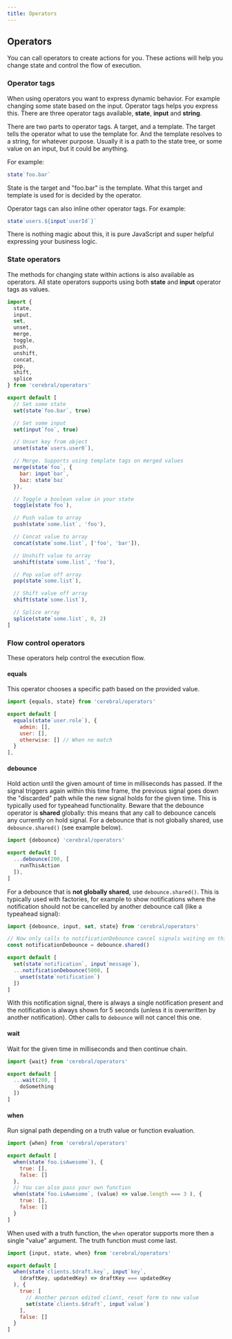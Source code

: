 ```yaml
---
title: Operators
---
```


## Operators
You can call operators to create actions for you. These actions will help you change state and control the flow of execution.

### Operator tags
When using operators you want to express dynamic behavior. For example changing some state based on the input. Operator tags helps you express this. There are three operator tags available, **state**, **input** and **string**.

There are two parts to operator tags. A target, and a template. The target tells the operator what to use the template for. And the template resolves to a string, for whatever purpose. Usually it is a path to the state tree, or some value on an input, but it could be anything.

For example:

```js
state`foo.bar`
```

State is the target and "foo.bar" is the template. What this target and template is used for is decided by the operator.

Operator tags can also inline other operator tags. For example:

```js
state`users.${input`userId`}`
```

There is nothing magic about this, it is pure JavaScript and super helpful expressing your business logic.

### State operators
The methods for changing state within actions is also available as operators. All state operators supports using both **state** and **input** operator tags as values.

```js
import {
  state,
  input,
  set,
  unset,
  merge,
  toggle,
  push,
  unshift,
  concat,
  pop,
  shift,
  splice
} from 'cerebral/operators'

export default [
  // Set some state
  set(state`foo.bar`, true)

  // Set some input
  set(input`foo`, true)

  // Unset key from object
  unset(state`users.user0`),

  // Merge. Supports using template tags on merged values
  merge(state`foo`, {
    bar: input`bar`,
    baz: state`baz`
  }),

  // Toggle a boolean value in your state
  toggle(state`foo`),

  // Push value to array
  push(state`some.list`, 'foo'),

  // Concat value to array
  concat(state`some.list`, ['foo', 'bar']),

  // Unshift value to array
  unshift(state`some.list`, 'foo'),

  // Pop value off array
  pop(state`some.list`),

  // Shift value off array
  shift(state`some.list`),

  // Splice array
  splice(state`some.list`, 0, 2)
]
```

### Flow control operators

These operators help control the execution flow.

#### equals

This operator chooses a specific path based on the provided value.

```js
import {equals, state} from 'cerebral/operators'

export default [
  equals(state`user.role`), {
    admin: [],
    user: [],
    otherwise: [] // When no match
  }
],
```

#### debounce

Hold action until the given amount of time in milliseconds has passed. If the
signal triggers again within this time frame, the previous signal goes down the
"discarded" path while the new signal holds for the given time. This is
typically used for typeahead functionality. Beware that the debounce operator
is **shared** globally: this means that any call to debounce cancels any
currently on hold signal. For a debounce that is not globally shared, use
`debounce.shared()` (see example below).

```js
import {debounce} 'cerebral/operators'

export default [
  ...debounce(200, [
    runThisAction
  ]),
]
```

For a debounce that is **not globally shared**, use `debounce.shared()`. This
is typically used with factories, for example to show notifications where the
notification should not be cancelled by another debounce call (like a typeahead
signal):

```js
import {debounce, input, set, state} from 'cerebral/operators'

// Now only calls to notificationDebounce cancel signals waiting on this.
const notificationDebounce = debounce.shared()

export default [
  set(state`notification`, input`message`),
  ...notificationDebounce(5000, [
    unset(state`notification`)
  ])
]
```

With this notification signal, there is always a single notification present and
the notification is always shown for 5 seconds (unless it is overwritten by
another notification). Other calls to `debounce` will not cancel this one.

#### wait

Wait for the given time in milliseconds and then continue chain.

```js
import {wait} from 'cerebral/operators'

export default [
  ...wait(200, [
    doSomething
  ])
]
```

#### when

Run signal path depending on a truth value or function evaluation.

```js
import {when} from 'cerebral/operators'

export default [
  when(state`foo.isAwesome`), {
    true: [],
    false: []
  },
  // You can also pass your own function
  when(state`foo.isAwesome`, (value) => value.length === 3 ), {
    true: [],
    false: []
  }
]
```

When used with a truth function, the `when` operator supports more then a single
"value" argument. The truth function must come last.

```js
import {input, state, when} from 'cerebral/operators'

export default [
  when(state`clients.$draft.key`, input`key`,
    (draftKey, updatedKey) => draftKey === updatedKey
  ), {
    true: [
      // Another person edited client, reset form to new value
      set(state`clients.$draft`, input`value`)
    ],
    false: []
  }
]
```
